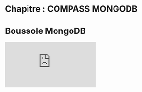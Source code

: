 # Chapitre : COMPASS MONGODB


# Boussole MongoDB

<iframe allowfullscreen="true" frameborder="0" src="https://www.youtube.com/embed/acDxC4jGDkk"></iframe>
